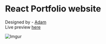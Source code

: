 # React Portfolio website

Designed by - [Adam](https://github.com/AdamDjo/) <br/>Live preview [here](https://adamben-portfolio.netlify.app/)<br/>

![Imgur](https://i.imgur.com/cLy6DSo.png)
